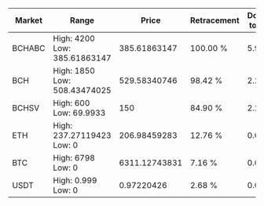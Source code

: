 | Market | Range | Price| Retracement | Doubles to 50% |
| --- | --- | --- | --- | --- |
| BCHABC | High: 4200<br />Low: 385.61863147 | 385.61863147 | 100.00 % | 5.95 |
| BCH | High: 1850<br />Low: 508.43474025 | 529.58340746 | 98.42 % | 2.23 |
| BCHSV | High: 600<br />Low: 69.9933 | 150 | 84.90 % | 2.23 |
| ETH | High: 237.27119423<br />Low: 0 | 206.98459283 | 12.76 % | 0.00 |
| BTC | High: 6798<br />Low: 0 | 6311.12743831 | 7.16 % | 0.00 |
| USDT | High: 0.999<br />Low: 0 | 0.97220426 | 2.68 % | 0.00 |
